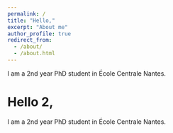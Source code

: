 ```yaml
---
permalink: /
title: "Hello,"
excerpt: "About me"
author_profile: true
redirect_from: 
  - /about/
  - /about.html
---
```


I am a 2nd year PhD student in École Centrale Nantes.

Hello 2,
======
I am a 2nd year PhD student in École Centrale Nantes.

